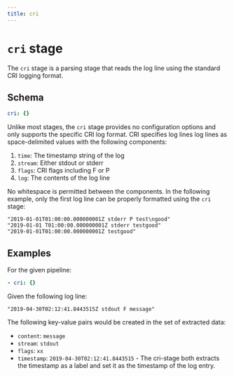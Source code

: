 ```yaml
---
title: cri
---
```

# `cri` stage

The `cri` stage is a parsing stage that reads the log line using the standard CRI logging format.

## Schema

```yaml
cri: {}
```

Unlike most stages, the `cri` stage provides no configuration options and only
supports the specific CRI log format. CRI specifies log lines log lines as
space-delimited values with the following components:

1. `time`: The timestamp string of the log
1. `stream`: Either stdout or stderr
1. `flags`: CRI flags including F or P
1. `log`: The contents of the log line

No whitespace is permitted between the components. In the following example,
only the first log line can be properly formatted using the `cri` stage:

```
"2019-01-01T01:00:00.000000001Z stderr P test\ngood"
"2019-01-01 T01:00:00.000000001Z stderr testgood"
"2019-01-01T01:00:00.000000001Z testgood"
```

## Examples

For the given pipeline:

```yaml
- cri: {}
```

Given the following log line:

```
"2019-04-30T02:12:41.8443515Z stdout F message"
```

The following key-value pairs would be created in the set of extracted data:

- `content`: `message`
- `stream`: `stdout`
- `flags`: `xx`
- `timestamp`: `2019-04-30T02:12:41.8443515` - The cri-stage both extracts the timestamp as a label and set it as the timestamp of the log entry.
